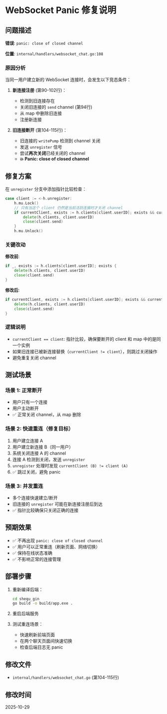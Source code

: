 # WebSocket Panic 修复说明

## 问题描述

**错误**: `panic: close of closed channel`

**位置**: `internal/handlers/websocket_chat.go:108`

### 原因分析

当同一用户建立新的 WebSocket 连接时，会发生以下竞态条件：

1. **新连接注册** (第90-102行)：
   - 检测到旧连接存在
   - 关闭旧连接的 `send` channel (第94行)
   - 从 map 中删除旧连接
   - 注册新连接

2. **旧连接断开** (第104-115行)：
   - 旧连接的 `writePump` 检测到 channel 关闭
   - 发送 `unregister` 信号
   - 尝试**再次关闭**已经关闭的 channel
   - **💥 Panic: close of closed channel**

## 修复方案

在 `unregister` 分支中添加指针比较检查：

```go
case client := <-h.unregister:
    h.mu.Lock()
    // 只有当这个 client 仍然是当前活跃连接时才关闭 channel
    if currentClient, exists := h.clients[client.userID]; exists && currentClient == client {
        delete(h.clients, client.userID)
        close(client.send)
    }
    h.mu.Unlock()
```

### 关键改动

**修改前**:
```go
if _, exists := h.clients[client.userID]; exists {
    delete(h.clients, client.userID)
    close(client.send)
}
```

**修改后**:
```go
if currentClient, exists := h.clients[client.userID]; exists && currentClient == client {
    delete(h.clients, client.userID)
    close(client.send)
}
```

### 逻辑说明

- `currentClient == client`: 指针比较，确保要断开的 client 和 map 中的是同一个实例
- 如果旧连接已被新连接替换（`currentClient != client`），则跳过关闭操作
- 避免重复关闭 channel

## 测试场景

### 场景 1: 正常断开
- 用户只有一个连接
- 用户主动断开
- ✅ 正常关闭 channel，从 map 删除

### 场景 2: 快速重连（修复目标）
1. 用户建立连接 A
2. 用户建立新连接 B（同一用户）
3. 系统关闭连接 A 的 channel
4. 连接 A 检测到关闭，发送 `unregister`
5. `unregister` 处理时发现 `currentClient (B) != client (A)`
6. ✅ 跳过关闭，避免 panic

### 场景 3: 并发重连
- 多个连接快速建立/断开
- 旧连接的 `unregister` 可能在新连接注册后到达
- ✅ 指针比较确保只关闭正确的连接

## 预期效果

- ✅ 不再出现 `panic: close of closed channel`
- ✅ 用户可以正常重连（刷新页面、网络切换）
- ✅ 保持在线状态准确
- ✅ 不影响正常的连接管理

## 部署步骤

1. 重新编译后端：
   ```bash
   cd shequ_gin
   go build -o build/app.exe .
   ```

2. 重启后端服务

3. 测试重连场景：
   - 快速刷新前端页面
   - 在两个聊天页面间快速切换
   - 检查后端日志无 panic

## 修改文件

- `internal/handlers/websocket_chat.go` (第104-115行)

## 修改时间

2025-10-29

